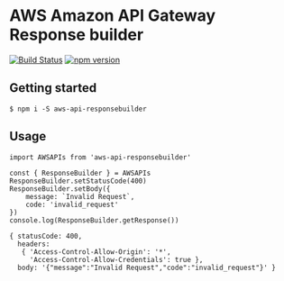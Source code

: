 # AWS Amazon API Gateway Response builder
[![Build Status](https://travis-ci.org/hideokamoto/aws-api-responsebuilder.svg?branch=master)](https://travis-ci.org/hideokamoto/aws-api-responsebuilder)
[![npm version](https://badge.fury.io/js/aws-api-responsebuilder.svg)](https://badge.fury.io/js/aws-api-responsebuilder)

## Getting started
```
$ npm i -S aws-api-responsebuilder
```

## Usage

```
import AWSAPIs from 'aws-api-responsebuilder'

const { ResponseBuilder } = AWSAPIs
ResponseBuilder.setStatusCode(400)
ResponseBuilder.setBody({
    message: `Invalid Request`,
    code: 'invalid_request'
})
console.log(ResponseBuilder.getResponse())

{ statusCode: 400,
  headers:
   { 'Access-Control-Allow-Origin': '*',
     'Access-Control-Allow-Credentials': true },
  body: '{"message":"Invalid Request","code":"invalid_request"}' }
```